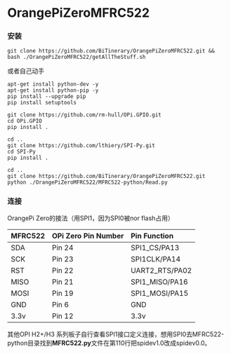 # OrangePiZeroMFRC522

### 安装

```
git clone https://github.com/BiTinerary/OrangePiZeroMFRC522.git && bash ./OrangePiZeroMFRC522/getAllTheStuff.sh
```

或者自己动手

```
apt-get install python-dev -y
apt-get install python-pip -y
pip install --upgrade pip
pip install setuptools

git clone https://github.com/rm-hull/OPi.GPIO.git
cd OPi.GPIO
pip install .

cd ..
git clone https://github.com/lthiery/SPI-Py.git
cd SPI-Py
pip install .

cd ..
git clone https://github.com/BiTinerary/OrangePiZeroMFRC522.git
python ./OrangePiZeroMFRC522/MFRC522-python/Read.py
```

### 连接

OrangePi Zero的接法（用SPI1，因为SPI0被nor flash占用）

| MFRC522 | OPi Zero Pin Number | Pin Function |
| :--- | :--- | :--- |
| SDA | Pin 24 | SPI1\_CS/PA13 |
| SCK | Pin 23 | SPI1CLK/PA14 |
| RST | Pin 22 | UART2\_RTS/PA02 |
| MISO | Pin 21 | SPI1\_MISO/PA16 |
| MOSI | Pin 19 | SPI1\_MOSI/PA15 |
| GND | Pin 6 | GND |
| 3.3v | Pin 12 | 3.3v |

其他OPI H2+/H3 系列板子自行查看SPI1接口定义连接，想用SPI0去MFRC522-python目录找到**MFRC522.py**文件在第110行把spidev1.0改成spidev0.0。



